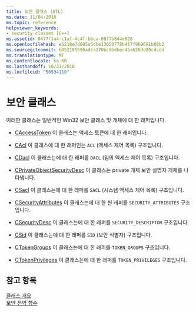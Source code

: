 ```yaml
---
title: 보안 클래스 (ATL)
ms.date: 11/04/2016
ms.topic: reference
helpviewer_keywords:
- security classes [C++]
ms.assetid: 0477f1a4-c1af-4c4f-bbca-08f7b844e028
ms.openlocfilehash: e5218e7d805a5dbe13658778b417f969691b88b2
ms.sourcegitcommit: 6052185696adca270bc9bdbec45a626dd89cdcdd
ms.translationtype: MT
ms.contentlocale: ko-KR
ms.lasthandoff: 10/31/2018
ms.locfileid: "50534110"
---
```

# <a name="security-classes"></a>보안 클래스

이러한 클래스는 일반적인 Win32 보안 클래스 및 개체에 대 한 래퍼입니다.

- [CAccessToken](../atl/reference/caccesstoken-class.md) 이 클래스는 액세스 토큰에 대 한 래퍼입니다.

- [CAcl](../atl/reference/cacl-class.md) 이 클래스에 대 한 래퍼인는 `ACL` (액세스 제어 목록) 구조입니다.

- [CDacl](../atl/reference/cdacl-class.md) 이 클래스는에 대 한 래퍼를 `DACL` (임의 액세스 제어 목록) 구조입니다.

- [CPrivateObjectSecurityDesc](../atl/reference/cprivateobjectsecuritydesc-class.md) 이 클래스는 private 개체 보안 설명자 개체를 나타냅니다.

- [CSacl](../atl/reference/csacl-class.md) 이 클래스는에 대 한 래퍼를 `SACL` (시스템 액세스 제어 목록) 구조입니다.

- [CSecurityAttributes](../atl/reference/csecurityattributes-class.md) 이 클래스는에 대 한 씬 래퍼를 `SECURITY_ATTRIBUTES` 구조입니다.

- [CSecurityDesc](../atl/reference/csecuritydesc-class.md) 이 클래스는에 대 한 래퍼를 `SECURITY_DESCRIPTOR` 구조입니다.

- [CSid](../atl/reference/csid-class.md) 이 클래스는에 대 한 래퍼를 `SID` (보안 식별자) 구조입니다.

- [CTokenGroups](../atl/reference/ctokengroups-class.md) 이 클래스는에 대 한 래퍼를 `TOKEN_GROUPS` 구조입니다.

- [CTokenPrivileges](../atl/reference/ctokenprivileges-class.md) 이 클래스는에 대 한 래퍼를 `TOKEN_PRIVILEGES` 구조입니다.

## <a name="see-also"></a>참고 항목

[클래스 개요](../atl/atl-class-overview.md)<br/>
[보안 전역 함수](../atl/reference/security-global-functions.md)


